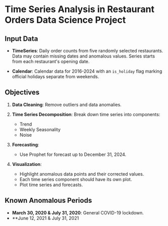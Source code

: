 # Time Series Analysis in Restaurant Orders Data Science Project

## Input Data

- **TimeSeries**: Daily order counts from five randomly selected restaurants. Data may contain missing dates and anomalous values. Series starts from each restaurant's opening date.
  
- **Calendar**: Calendar data for 2016-2024 with an `is_holiday` flag marking official holidays separate from weekends.

## Objectives

1. **Data Cleaning**: Remove outliers and data anomalies.

2. **Time Series Decomposition**: Break down time series into components:
    - Trend
    - Weekly Seasonality
    - Noise

3. **Forecasting**: 
    - Use Prophet for forecast up to December 31, 2024.

4. **Visualization**: 
    - Highlight anomalous data points and their corrected values.
    - Each time series component should have its own plot.
    - Plot time series and forecasts.

## Known Anomalous Periods

- **March 30, 2020 & July 31, 2020**: General COVID-19 lockdown.
- **June 12, 2021 & July 31, 2021